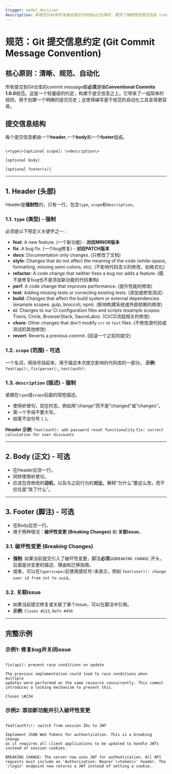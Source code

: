 ```yaml
---
trigger: model_decision
description: 本规范为AI和开发者在提交代码到Git仓库时，提供了强制性的提交信息（commit message）格式标准。规范严格遵循“Conventional Commits”约定，旨在使提交历史变得清晰、可读，并为自动化工具（如版本发布、变更日志生成）提供支持。AI在执行代码提交时，必须生成符合此规范的提交信息。这不仅能提升代码库的可维护性，还能极大地简化版本管理和团队协作的流程，让每一次代码变更都一目了然。
---
```


# 规范：Git 提交信息约定 (Git Commit Message Convention)

## 核心原则：清晰、规范、自动化

所有提交到Git仓库的commit message都**必须**遵循**Conventional Commits 1.0.0**规范。这是一个轻量级的约定，构建于提交信息之上。它带来了一组简单的规则，用于创建一个明确的提交历史；这使得编写基于规范的自动化工具变得更容易。

## 提交信息结构

每个提交信息都由一个**header**,一个**body**和一个**footer**组成。

```

\<type\>[optional scope]: \<description\>

[optional body]

[optional footer(s)]

```

---

## 1. Header (头部)

Header是**强制性**的，只有一行，包含`type`, `scope`和`description`。

### 1.1. `type` (类型) - **强制**

必须是以下预定义关键字之一：

- **feat**: A new feature. (一个新功能) - **对应MINOR版本**
- **fix**: A bug fix. (一个bug修复) - **对应PATCH版本**
- **docs**: Documentation only changes. (只修改了文档)
- **style**: Changes that do not affect the meaning of the code (white-space, formatting, missing semi-colons, etc). (不影响代码含义的修改，如格式化)
- **refactor**: A code change that neither fixes a bug nor adds a feature. (既不是修复bug也不是添加新功能的代码重构)
- **perf**: A code change that improves performance. (提升性能的修改)
- **test**: Adding missing tests or correcting existing tests. (添加或修改测试)
- **build**: Changes that affect the build system or external dependencies (example scopes: gulp, broccoli, npm). (影响构建系统或外部依赖的修改)
- **ci**: Changes to our CI configuration files and scripts (example scopes: Travis, Circle, BrowserStack, SauceLabs). (CI/CD流程相关的修改)
- **chore**: Other changes that don't modify `src` or `test` files. (不修改源代码或测试的其他修改)
- **revert**: Reverts a previous commit. (回滚一个之前的提交)

### 1.2. `scope` (范围) - **可选**

一个名词，用括号括起来，用于描述本次提交影响的代码库的一部分。
**示例**: `feat(api):`, `fix(parser):`, `test(auth):`

### 1.3. `description` (描述) - **强制**

紧跟在`type`或`scope`后面的简短描述。
- 使用祈使句，现在时态，例如用"change"而不是"changed"或"changes"。
- 第一个字母不要大写。
- 结尾不加句号 (`.`)。

**Header 示例**:
`feat(auth): add password reset functionality`
`fix: correct calculation for user discounts`

---

## 2. Body (正文) - **可选**

- 在Header后空一行。
- 同样使用祈使句。
- 应该包含修改的**动机**，以及与之前行为的**对比**。解释“为什么”要这么改，而不仅仅是“改了什么”。

---

## 3. Footer (脚注) - **可选**

- 在Body后空一行。
- 用于两种情况：**破坏性变更 (Breaking Changes)** 和 **关联Issue**。

### 3.1. 破坏性变更 (Breaking Changes)
- **强制**: 如果当前提交引入了破坏性变更，脚注**必须**以`BREAKING CHANGE:`开头，后面是对变更的描述、理由和迁移指南。
- 或者，可以在`type(scope)`后使用感叹号`!`来表示，例如 `feat(user)!: change user id from int to uuid`。

### 3.2. 关联Issue
- 如果当前提交修复或关联了某个issue，可以在脚注中引用。
- **示例**: `Closes #123`, `Refs #456`

---

## 完整示例

### 示例1: 修复bug并关闭issue
```

fix(api): prevent race conditions on update

The previous implementation could lead to race conditions when multiple
updates were performed on the same resource concurrently. This commit
introduces a locking mechanism to prevent this.

Closes \#234

```

### 示例2: 添加新功能并引入破坏性变更
```

feat(auth)\!: switch from session IDs to JWT

Implement JSON Web Tokens for authentication. This is a breaking change
as it requires all client applications to be updated to handle JWTs
instead of session cookies.

BREAKING CHANGE: The server now uses JWT for authentication. All API
requests must include an 'Authorization: Bearer \<token\>' header. The
'/login' endpoint now returns a JWT instead of setting a cookie.

```